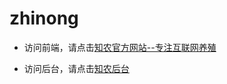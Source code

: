 # zhinong
- 访问前端，请点击[知农官方网站--专注互联网养殖](http://www.blogss.cn)  

- 访问后台，请点击[知农后台](http://www.blogss.cn/login.html)  

